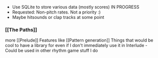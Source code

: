 - Use SQLite to store various data (mostly scores) IN PROGRESS
- Requested: Non-pitch rates. Not a priority :)
- Maybe hitsounds or clap tracks at some point

### [[The Paths]]

more [[Prelude]] Features like [[Pattern generation]]
Things that would be cool to have a library for even if I don't immediately use it in Interlude - Could be used in other rhythm game stuff I do